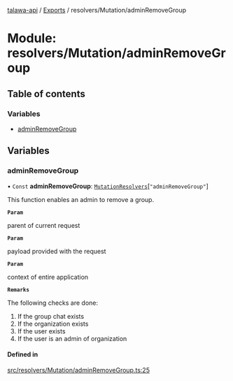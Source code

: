 [talawa-api](../README.md) / [Exports](../modules.md) / resolvers/Mutation/adminRemoveGroup

# Module: resolvers/Mutation/adminRemoveGroup

## Table of contents

### Variables

- [adminRemoveGroup](resolvers_Mutation_adminRemoveGroup.md#adminremovegroup)

## Variables

### adminRemoveGroup

• `Const` **adminRemoveGroup**: [`MutationResolvers`](types_generatedGraphQLTypes.md#mutationresolvers)[``"adminRemoveGroup"``]

This function enables an admin to remove a group.

**`Param`**

parent of current request

**`Param`**

payload provided with the request

**`Param`**

context of entire application

**`Remarks`**

The following checks are done:
1. If the group chat exists
2. If the organization exists
3. If the user exists
4. If the user is an admin of organization

#### Defined in

[src/resolvers/Mutation/adminRemoveGroup.ts:25](https://github.com/PalisadoesFoundation/talawa-api/blob/ad7a1f7/src/resolvers/Mutation/adminRemoveGroup.ts#L25)
